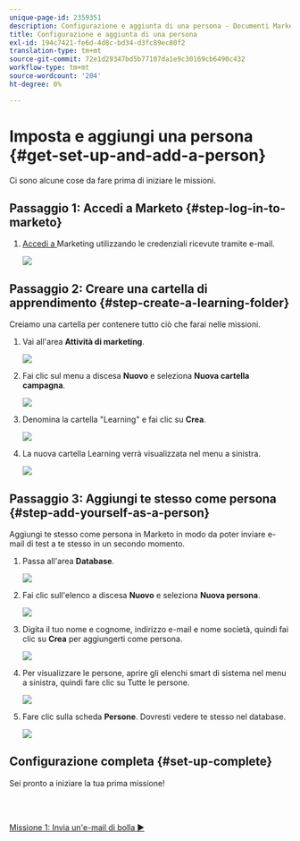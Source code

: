 ```yaml
---
unique-page-id: 2359351
description: Configurazione e aggiunta di una persona - Documenti Marketo - Documentazione del prodotto
title: Configurazione e aggiunta di una persona
exl-id: 194c7421-fe6d-4d8c-bd34-d3fc89ec80f2
translation-type: tm+mt
source-git-commit: 72e1d29347bd5b77107da1e9c30169cb6490c432
workflow-type: tm+mt
source-wordcount: '204'
ht-degree: 0%

---
```


# Imposta e aggiungi una persona {#get-set-up-and-add-a-person}

Ci sono alcune cose da fare prima di iniziare le missioni.

## Passaggio 1: Accedi a Marketo {#step-log-in-to-marketo}

1. [Accedi a ](https://app.marketo.com) Marketing utilizzando le credenziali ricevute tramite e-mail.

   ![](assets/one.png)

## Passaggio 2: Creare una cartella di apprendimento {#step-create-a-learning-folder}

Creiamo una cartella per contenere tutto ciò che farai nelle missioni.

1. Vai all&#39;area **Attività di marketing**.

   ![](assets/two.png)

1. Fai clic sul menu a discesa **Nuovo** e seleziona **Nuova cartella campagna**.

   ![](assets/image2014-9-24-10-3a53-3a38.png)

1. Denomina la cartella &quot;Learning&quot; e fai clic su **Crea**.

   ![](assets/image2014-9-24-10-3a53-3a55.png)

1. La nuova cartella Learning verrà visualizzata nel menu a sinistra.

   ![](assets/image2014-9-24-10-3a54-3a9.png)

## Passaggio 3: Aggiungi te stesso come persona {#step-add-yourself-as-a-person}

Aggiungi te stesso come persona in Marketo in modo da poter inviare e-mail di test a te stesso in un secondo momento.

1. Passa all&#39;area **Database**.

   ![](assets/db.png)

1. Fai clic sull&#39;elenco a discesa **Nuovo** e seleziona **Nuova persona**.

   ![](assets/seven.png)

1. Digita il tuo nome e cognome, indirizzo e-mail e nome società, quindi fai clic su **Crea** per aggiungerti come persona.

   ![](assets/eight.png)

1. Per visualizzare le persone, aprire gli elenchi smart di sistema nel menu a sinistra, quindi fare clic su Tutte le persone.

   ![](assets/nine.png)

1. Fare clic sulla scheda **Persone**. Dovresti vedere te stesso nel database.

   ![](assets/ten.png)

## Configurazione completa {#set-up-complete}

Sei pronto a iniziare la tua prima missione!

<br> 

[Missione 1: Invia un&#39;e-mail di bolla ►](/help/marketo/getting-started/quick-wins/send-an-email.md)

